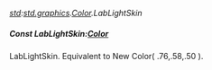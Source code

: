 _[std](../../modules/std/std-module.md):[std.graphics](../../modules/std/std-graphics.md).[Color](../../modules/std/std-graphics-color.md).LabLightSkin_
##### Const LabLightSkin:[Color](../../modules/std/std-graphics-color.md)
LabLightSkin. Equivalent to New Color( .76,.58,.50 ).

